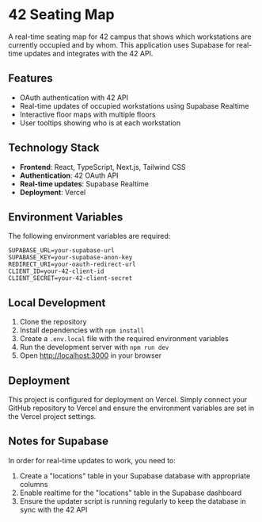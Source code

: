 # 42 Seating Map

A real-time seating map for 42 campus that shows which workstations are currently occupied and by whom. This application uses Supabase for real-time updates and integrates with the 42 API.

## Features

- OAuth authentication with 42 API
- Real-time updates of occupied workstations using Supabase Realtime
- Interactive floor maps with multiple floors
- User tooltips showing who is at each workstation

## Technology Stack

- **Frontend**: React, TypeScript, Next.js, Tailwind CSS
- **Authentication**: 42 OAuth API
- **Real-time updates**: Supabase Realtime
- **Deployment**: Vercel

## Environment Variables

The following environment variables are required:

```
SUPABASE_URL=your-supabase-url
SUPABASE_KEY=your-supabase-anon-key
REDIRECT_URI=your-oauth-redirect-url
CLIENT_ID=your-42-client-id
CLIENT_SECRET=your-42-client-secret
```

## Local Development

1. Clone the repository
2. Install dependencies with `npm install`
3. Create a `.env.local` file with the required environment variables
4. Run the development server with `npm run dev`
5. Open [http://localhost:3000](http://localhost:3000) in your browser

## Deployment

This project is configured for deployment on Vercel. Simply connect your GitHub repository to Vercel and ensure the environment variables are set in the Vercel project settings.

## Notes for Supabase

In order for real-time updates to work, you need to:

1. Create a "locations" table in your Supabase database with appropriate columns
2. Enable realtime for the "locations" table in the Supabase dashboard
3. Ensure the updater script is running regularly to keep the database in sync with the 42 API
